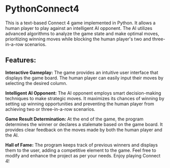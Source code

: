 # PythonConnect4

This is a text-based Connect 4 game implemented in Python. It allows a human player to play against an intelligent AI opponent. The AI utilizes advanced algorithms to analyze the game state and make optimal moves, prioritizing winning moves while blocking the human player's two and three-in-a-row scenarios.

## Features:

**Interactive Gameplay:** The game provides an intuitive user interface that displays the game board. The human player can easily input their moves by selecting the desired column.

**Intelligent AI Opponent:** The AI opponent employs smart decision-making techniques to make strategic moves. It maximizes its chances of winning by setting up winning opportunities and preventing the human player from achieving two or three-in-a-row scenarios.

**Game Result Determination:** At the end of the game, the program determines the winner or declares a stalemate based on the game board. It 
provides clear feedback on the moves made by both the human player and the AI.

**Hall of Fame:** The program keeps track of previous winners and displays them to the user, adding a competitive element to the game.
Feel free to modify and enhance the project as per your needs. Enjoy playing Connect 4!

